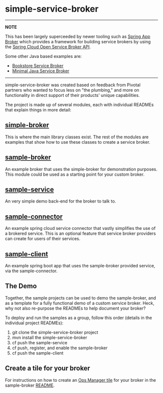 # simple-service-broker

------------------------------------------------------------------------
**NOTE**

This has been largely superceeded by newer tooling such as [Spring App Broker](https://spring.io/projects/spring-cloud-app-broker) which provides a framework for building service brokers by using the [Spring Cloud Open Service Broker API](https://spring.io/projects/spring-cloud-open-service-broker). 

Some other Java based examples are:
* [Bookstore Service Broker](https://github.com/spring-cloud-samples/bookstore-service-broker)
* [Minimal Java Service Broker](https://github.com/cf-platform-eng/pcf-examples/tree/master/java-service-broker)
------------------------------------------------------------------------

simple-service-broker was created based on feedback from Pivotal partners who wanted to focus less on "the plumbing," and more on functionality in direct support of their products' unique capabilities.

The project is made up of several modules, each with individual READMEs that explain things in more detail:

## [simple-broker](https://github.com/cf-platform-eng/simple-service-broker/tree/master/simple-broker)
This is where the main library classes exist. The rest of the modules are examples that show how to use these classes to create a service broker.

## [sample-broker](https://github.com/cf-platform-eng/simple-service-broker/tree/master/sample-broker)
An example broker that uses the simple-broker for demonstration purposes. This module could be used as a starting point for your custom broker.

## [sample-service](https://github.com/cf-platform-eng/simple-service-broker/tree/master/sample-service)
An very simple demo back-end for the broker to talk to.

## [sample-connector](https://github.com/cf-platform-eng/simple-service-broker/tree/master/sample-connector)
An example spring cloud service connector that vastly simplifies the use of a brokered service. This is an optional feature that service broker providers can create for users of their services.
 
## [sample-client](https://github.com/cf-platform-eng/simple-service-broker/tree/master/sample-client)
An example spring boot app that uses the sample-broker provided service, via the sample-connector.

## The Demo
Together, the sample projects can be used to demo the sample-broker, and as a template for a fully functional demo of a custom service broker. Heck, why not also re-purpose the READMEs to help document your broker?

To deploy and run the samples as a group, follow this order (details in the individual project READMEs):

1. git clone the simple-service-broker project
1. mvn install the simple-service-broker
1. cf push the sample-service
1. cf push, register, and enable the sample-broker
1. cf push the sample-client

## Create a tile for your broker
For instructions on how to create an [Ops Manager tile](https://docs.pivotal.io/partners/deploying-with-ops-man-tile.html) for your broker in the sample-broker [README](https://github.com/cf-platform-eng/simple-service-broker/blob/master/sample-broker/README.md).
